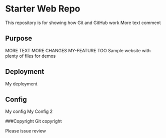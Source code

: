 # Starter Web Repo

This repository is for showing how Git and GitHub work
More text comment
## Purpose

MORE TEXT
MORE CHANGES MY-FEATURE TOO
Sample website with plenty of files for demos

## Deployment
My deployment
## Config
My config
My Config 2

###Copyright
Git copyright

Please issue review